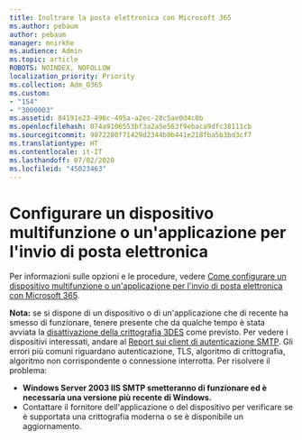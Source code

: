 ```yaml
---
title: Inoltrare la posta elettronica con Microsoft 365
ms.author: pebaum
author: pebaum
manager: mnirkhe
ms.audience: Admin
ms.topic: article
ROBOTS: NOINDEX, NOFOLLOW
localization_priority: Priority
ms.collection: Adm_O365
ms.custom:
- "154"
- "3000003"
ms.assetid: 84191e23-496c-495a-a2ec-28c5ae0d4c0b
ms.openlocfilehash: 074a9106553bf3a2a5e563f9ebaca9dfc38111cb
ms.sourcegitcommit: 9872280f71429d2344b0b441e218fba5b3bd3cf7
ms.translationtype: HT
ms.contentlocale: it-IT
ms.lasthandoff: 07/02/2020
ms.locfileid: "45023463"
---
```

# <a name="set-up-a-multifunction-device-or-application-to-send-email"></a>Configurare un dispositivo multifunzione o un'applicazione per l'invio di posta elettronica

Per informazioni sulle opzioni e le procedure, vedere [Come configurare un dispositivo multifunzione o un'applicazione per l'invio di posta elettronica con Microsoft 365](https://docs.microsoft.com/Exchange/mail-flow-best-practices/how-to-set-up-a-multifunction-device-or-application-to-send-email-using-microsoft-365-or-office-365).
  
**Nota:** se si dispone di un dispositivo o di un'applicazione che di recente ha smesso di funzionare, tenere presente che da qualche tempo è stata avviata la [disattivazione della crittografia 3DES](https://docs.microsoft.com/microsoft-365/compliance/technical-reference-details-about-encryption) come previsto. Per vedere i dispositivi interessati, andare al [Report sui client di autenticazione SMTP](https://protection.office.com/mailflow/dashboard). Gli errori più comuni riguardano autenticazione, TLS, algoritmo di crittografia, algoritmo non corrispondente o connessione interrotta. Per risolvere il problema:

 - **Windows Server 2003 IIS SMTP smetteranno di funzionare ed è necessaria una versione più recente di Windows.**  
 - Contattare il fornitore dell'applicazione o del dispositivo per verificare se è supportata una crittografia moderna o se è disponibile un aggiornamento.
